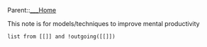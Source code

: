 Parent::[___Home](___Home.md)

This note is for models/techniques to improve mental productivity

```dataview
list from [[]] and !outgoing([[]])
```


